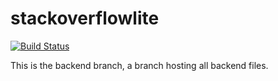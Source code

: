 # stackoverflowlite

[![Build Status](https://travis-ci.org/ajimae/stackoverflowlite.svg?branch=server)](https://travis-ci.org/ajimae/stackoverflowlite)

This is the backend branch, a branch hosting all backend files.
